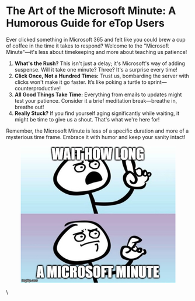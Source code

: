 # The Art of the Microsoft Minute: A Humorous Guide for eTop Users



Ever clicked something in Microsoft 365 and felt like you could brew a cup of coffee in the time it takes to respond? Welcome to the "Microsoft Minute"—it's less about timekeeping and more about teaching us patience!

1. **What's the Rush?** This isn't just a delay; it's Microsoft's way of adding suspense. Will it take one minute? Three? It's a surprise every time!
2. **Click Once, Not a Hundred Times:** Trust us, bombarding the server with clicks won't make it go faster. It’s like poking a turtle to sprint—counterproductive!
3. **All Good Things Take Time:** Everything from emails to updates might test your patience. Consider it a brief meditation break—breathe in, breathe out!
4. **Really Stuck?** If you find yourself aging significantly while waiting, it might be time to give us a shout. That's what we're here for!

Remember, the Microsoft Minute is less of a specific duration and more of a mysterious time frame. Embrace it with humor and keep your sanity intact!



<figure><img src="../../../.gitbook/assets/image (3) (1) (1).png" alt=""><figcaption></figcaption></figure>

\
